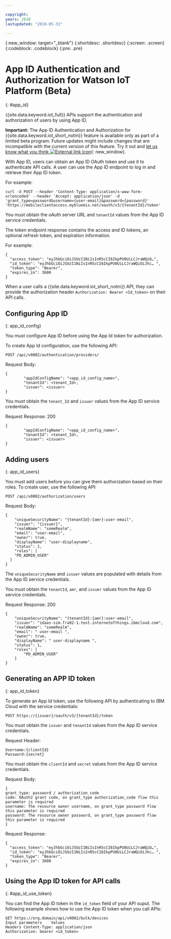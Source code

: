 ```yaml
---

copyright:
years: 2018
lastupdated: "2018-05-31"

---
```


{:new_window: target="\_blank"}
{:shortdesc: .shortdesc}
{:screen: .screen}
{:codeblock: .codeblock}
{:pre: .pre}

# App ID Authentication and Authorization for Watson IoT Platform (Beta)
{: #app_id}

{{site.data.keyword.iot_full}} APIs support the authentication and authorization of users by using App ID.

**Important:** The App ID Authentication and Authorization for {{site.data.keyword.iot_short_notm}} feature is available only as part of a limited beta program. Future updates might include changes that are incompatible with the current version of this feature. Try it out and [let us know what you think ![External link icon](../../../icons/launch-glyph.svg "External link icon")](https://developer.ibm.com/answers/smart-spaces/17/internet-of-things.html){: new_window}.

With App ID, users can obtain an App ID OAuth token and use it to authenticate API calls. A user can use the App ID endpoint to log in and retrieve their App ID token.

For example:

```
curl -X POST --header 'Content-Type: application/x-www-form-urlencoded' --header 'Accept: application/json' -d 'grant_type=password&username={user-email}&password={password}' 'https://mobileclientaccess.mybluemix.net/oauth/v3/{tenantId}/token'
```

You must obtain the oAuth server URL and `tenantId` values from the App ID service credentials.

The token endpoint response contains the access and ID tokens, an optional refresh token, and expiration information.

For example:

```
{
  "access_token": "eyJhbGciOiJSUzI1NiIsInR5cCI6IkpPU0UiLCJraWQiO…",
  "id_token": "eyJhbGciOiJSUzI1NiIsInR5cCI6IkpPU0UiLCJraWQiOiJhc… ",
  "token_type": "Bearer",
  "expires_in": 3600
}
```

When a user calls a {{site.data.keyword.iot_short_notm}} API, they can provide the authorization header `Authorization: Bearer <Id_token>` on their API calls.

## Configuring App ID
{: app_id_config}

You must configure App ID before using the App Id token for authorization.

To create App Id configuration, use the following API:

`POST /api/v0002/authentication/providers/`

Request Body:

```
{
        "appIdConfigName": "<app_id_config_name>",
        "tenantId": <tenant_Id>,
        "issuer": <issuer>
}
```

You must obtain the `tenant_Id` and `issuer` values from the App ID service credentials.

Request Response: 200

```
{
        "appIdConfigName": "<app_id_config_name>",
        "tenantId": <tenant_Id>,
        "issuer": <issuer>
}
```

## Adding users
{: app_id_users}

You must add users before you can give them authorization based on their roles. To create user, use the following API:

`POST /api/v0002/authorization/users`

Request Body:

```
{
    "uniqueSecurityName": "{tenantId}:{amr}:user-email",
    "issuer": "{issuer}",
    "realmName": "someRealm",
    "email": "user-email",
    "owner": true,
    "displayName": "user-displayname",
    "status": 1,
    "roles": [
    "PD_ADMIN_USER"
  ]
}
```

The `uniqueSecurityName` and `issuer` values are populated with details from the App ID service credentials.

You must obtain the `tenantId`, `amr`, and `issuer` values from the App ID service credentials.


Request Response: 200

```
{
    "uniqueSecurityName": "{tenantId}:{amr}:user-email",
    "issuer": "idaas-sim.fra02-1.test.internetofthings.ibmcloud.com",
    "realmName": "someRealm",
    "email": " user-email ",
    "owner": true,
    "displayName": " user-displayname ",
    "status": 1,
    "roles": [
        "PD_ADMIN_USER"
    ]
}
```

## Generating an APP ID token
{: app_id_token}

To generate an App Id token, use the following API by authenticating to IBM Cloud with the service credentials:

`POST https://{issuer}/oauth/v3/{tenantId}/token`

You must obtain the `issuer` and `tenantId` values from the App ID service credentials.

Request Header:

```
Username:{clientId}
Password:{secret}
```

You must obtain the `clientId` and `secret` values from the App ID service credentials.

Request Body:

```
{
grant_type: password / authorization_code
code: OAuth2 grant code, on grant_type authorization_code flow this parameter is required
username: The resource owner username, on grant_type password flow this parameter is required
password: The resource owner password, on grant_type password flow this parameter is required
}
```

Request Response:

```
{
  "access_token": "eyJhbGciOiJSUzI1NiIsInR5cCI6IkpPU0UiLCJraWQiO…",
  "id_token": "eyJhbGciOiJSUzI1NiIsInR5cCI6IkpPU0UiLCJraWQiOiJhc… ",
  "token_type": "Bearer",
  "expires_in": 3600
}
```

## Using the App ID token for API calls
{: #app_id_use_token}

You can find the App ID token in the `id_token` field of your API ouput. The following example shows how to use the App ID token when you call APIs:

```
GET https://org.domain/api/v0002/bulk/devices
Input parameters	Values
Headers	Content-Type: application/json
Authorization: bearer <id_token>
```
